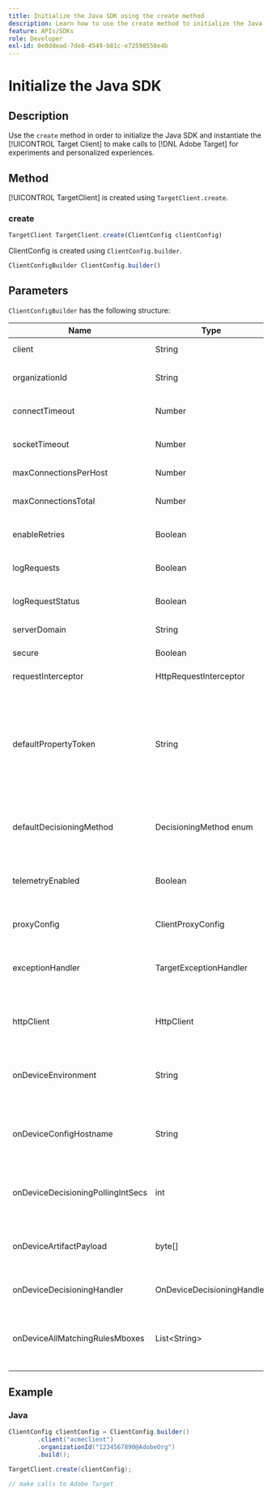 ```yaml
---
title: Initialize the Java SDK using the create method
description: Learn how to use the create method to initialize the Java SDK and instantiate the [!UICONTROL TargetClient] to make calls to [!DNL Adobe Target] for experiments and personalized experiences.
feature: APIs/SDKs
role: Developer
exl-id: 0e0ddead-7de8-4549-b81c-e72598558e4b
---
```

# Initialize the Java SDK

## Description

Use the `create` method in order to initialize the Java SDK and instantiate the [!UICONTROL Target Client] to make calls to [!DNL Adobe Target] for experiments and personalized experiences.

## Method

[!UICONTROL TargetClient] is created using `TargetClient.create`.

### create

```javascript {line-numbers="true"}
TargetClient TargetClient.create(ClientConfig clientConfig)
```

ClientConfig is created using `ClientConfig.builder`.

```javascript {line-numbers="true"}
ClientConfigBuilder ClientConfig.builder()
```

## Parameters

`ClientConfigBuilder` has the following structure:

|Name|Type|Required|Default|Description|
| --- | --- | --- | --- | --- |
|client|String|Yes|None|[!UICONTROL Target Client Id]|
|organizationId|String|Yes|None|[!UICONTROL Experience Cloud Organization ID]|
|connectTimeout|Number|No|10000|Connection timeout for all requests in milliseconds|
|socketTimeout|Number|No|10000|Socket timeout for all requests in milliseconds|
|maxConnectionsPerHost|Number|No|100|Max Connections per [!DNL Target] host|
|maxConnectionsTotal|Number|No|200|Max Connections including all [!DNL Target] hosts|
|enableRetries|Boolean|No|true|Automatic retries for socket timeouts (max 4)|
|logRequests|Boolean|No|false|Log [!DNL Target] requests and responses in debug|
|logRequestStatus|Boolean|No|false|Log [!DNL Target] response time, status, and URL|
|serverDomain|String|No|`*client*.tt.omtrdc.net`|Overrides default hostname|
|secure|Boolean|No|true|Unset to enforce HTTP scheme|
|requestInterceptor|HttpRequestInterceptor|No|Null|Add custom request Interceptor|
|defaultPropertyToken|String|No|None|Sets the default property token for every `getOffers` call. **For on-device decisioning**, the SDK will only download the artifact that contains the qualified activities for the property token set in `defaultPropertyToken`|
|defaultDecisioningMethod|DecisioningMethod enum|No|SERVER_SIDE|Must be set to ON_DEVICE or HYBRID to enable on-device decisioning|
|telemetryEnabled|Boolean|No|true|Allows customers to opt out of additional data collection during requests to [!DNL Target] servers|
|proxyConfig|ClientProxyConfig|No|None|Allows the client to provide their own proxy details|
|exceptionHandler|TargetExceptionHandler|No|None|Can be used to implement custom exception handling during rule processing|
|httpClient|HttpClient|No|None|Allows users to replace the [!DNL Target] HTTP client with a custom HTTP Client|
|onDeviceEnvironment|String|No|production|Can be used to specify a different on-device environment, such as staging|
|onDeviceConfigHostname|String|No|`assets.adobetarget.com`|Can be used to specify a different host to use to download the on-device decisioning artifact file|
|onDeviceDecisioningPollingIntSecs|int|No|300 (5 minutes)|Number of seconds between fetches of the on-device decisioning artifact file|
|onDeviceArtifactPayload|byte[]|No|None|Provides on-device decisioning with previous artifact payload to allow immediate execution|
|onDeviceDecisioningHandler|OnDeviceDecisioningHandler|No|None|Registers callbacks for on-device decisioning events|
|onDeviceAllMatchingRulesMboxes|List\<String\>|No|None|Allows users to specify mboxes for which all matching rule content will be returned during on-device decisioning|

## Example

### Java

```java {line-numbers="true"}
ClientConfig clientConfig = ClientConfig.builder()
        .client("acmeclient")
        .organizationId("1234567890@AdobeOrg")
        .build();

TargetClient.create(clientConfig);

// make calls to Adobe Target
```
